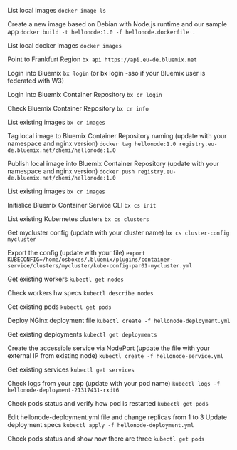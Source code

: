 List local images
```docker image ls```

Create a new image based on Debian with Node.js runtime and our sample app
```docker build -t hellonode:1.0 -f hellonode.dockerfile .```

List local docker images
```docker images```

Point to Frankfurt Region
```bx api https://api.eu-de.bluemix.net```

Login into Bluemix
```bx login``` (or bx login -sso if your Bluemix user is federated with W3)

Login into Bluemix Container Repository
```bx cr login```

Check Bluemix Container Repository
```bx cr info```

List existing images
```bx cr images```

Tag local image to Bluemix Container Repository naming (update with your namespace and nginx version)
```docker tag hellonode:1.0 registry.eu-de.bluemix.net/chemi/hellonode:1.0```

Publish local image into Bluemix Container Repository (update with your namespace and nginx version)
```docker push registry.eu-de.bluemix.net/chemi/hellonode:1.0```

List existing images
```bx cr images```

Initialice Bluemix Container Service CLI
```bx cs init```

List existing Kubernetes clusters
```bx cs clusters```

Get mycluster config (update with your cluster name)
```bx cs cluster-config mycluster```

Export the config (update with your file)
```export KUBECONFIG=/home/osboxes/.bluemix/plugins/container-service/clusters/mycluster/kube-config-par01-mycluster.yml```

Get existing workers
```kubectl get nodes```

Check workers hw specs
```kubectl describe nodes```

Get existing pods
```kubectl get pods```

Deploy NGinx deployment file
```kubectl create -f hellonode-deployment.yml```

Get existing deployments
```kubectl get deployments```

Create the accessible service via NodePort (update the file with your external IP from existing node)
```kubectl create -f hellonode-service.yml```

Get existing services
```kubectl get services```

Check logs from your app (update with your pod name)
```kubectl logs -f hellonode-deployment-21317431-rxdt6```

Check pods status and verify how pod is restarted
```kubectl get pods```

Edit hellonode-deployment.yml file and change replicas from 1 to 3
Update deployment specs
```kubectl apply -f hellonode-deployment.yml```

Check pods status and show now there are three
```kubectl get pods```